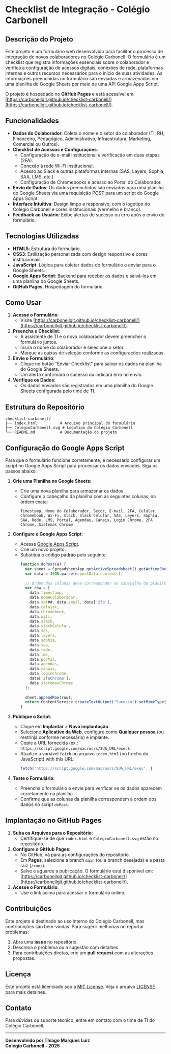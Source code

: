 # Checklist de Integração - Colégio Carbonell

## Descrição do Projeto

Este projeto é um formulário web desenvolvido para facilitar o processo de integração de novos colaboradores no Colégio Carbonell. O formulário é um checklist que registra informações essenciais sobre o colaborador e verifica a configuração de acessos digitais, conexões de rede, plataformas internas e outros recursos necessários para o início de suas atividades. As informações preenchidas no formulário são enviadas e armazenadas em uma planilha do Google Sheets por meio de uma API Google Apps Script.

O projeto é hospedado no **GitHub Pages** e está acessível em: [https://carbonellgit.github.io/checklist-carbonell/](https://carbonellgit.github.io/checklist-carbonell/).

## Funcionalidades

- **Dados do Colaborador**: Coleta o nome e o setor do colaborador (TI, RH, Financeiro, Pedagógico, Administrativo, Infraestrutura, Marketing, Comercial ou Outros).
- **Checklist de Acessos e Configurações**:
  - Configuração de e-mail institucional e verificação em duas etapas (2FA).
  - Conexão à rede Wi-Fi institucional.
  - Acesso ao Slack e outras plataformas internas (SAS, Layers, Sophia, SAA, LMS, etc.).
  - Configuração de Chromebooks e acesso ao Portal do Colaborador.
- **Envio de Dados**: Os dados preenchidos são enviados para uma planilha do Google Sheets via uma requisição POST para um script do Google Apps Script.
- **Interface Intuitiva**: Design limpo e responsivo, com o logotipo do Colégio Carbonell e cores institucionais (vermelho e branco).
- **Feedback ao Usuário**: Exibe alertas de sucesso ou erro após o envio do formulário.

## Tecnologias Utilizadas

- **HTML5**: Estrutura do formulário.
- **CSS3**: Estilização personalizada com design responsivo e cores institucionais.
- **JavaScript**: Lógica para coletar dados do formulário e enviar para o Google Sheets.
- **Google Apps Script**: Backend para receber os dados e salvá-los em uma planilha do Google Sheets.
- **GitHub Pages**: Hospedagem do formulário.

## Como Usar

1. **Acesse o Formulário**:
   - Visite [https://carbonellgit.github.io/checklist-carbonell/](https://carbonellgit.github.io/checklist-carbonell/).
2. **Preencha o Checklist**:
   - A assistente de TI e o novo colaborador devem preencher o formulário juntos.
   - Insira o nome do colaborador e selecione o setor.
   - Marque as caixas de seleção conforme as configurações realizadas.
3. **Envie o Formulário**:
   - Clique no botão "Enviar Checklist" para salvar os dados na planilha do Google Sheets.
   - Um alerta confirmará o sucesso ou indicará erro no envio.
4. **Verifique os Dados**:
   - Os dados enviados são registrados em uma planilha do Google Sheets configurada pelo time de TI.

## Estrutura do Repositório

```
checklist-carbonell/
├── index.html          # Arquivo principal do formulário
├── ColegioCarbonell.svg # Logotipo do Colégio Carbonell
└── README.md           # Documentação do projeto
```

## Configuração do Google Apps Script

Para que o formulário funcione corretamente, é necessário configurar um script no Google Apps Script para processar os dados enviados. Siga os passos abaixo:

1. **Crie uma Planilha no Google Sheets**:
   - Crie uma nova planilha para armazenar os dados.
   - Configure o cabeçalho da planilha com as seguintes colunas, na ordem exata:
     ```
     Timestamp, Nome do Colaborador, Setor, E-mail, 2FA, Celular, Chromebook, Wi-Fi, Slack, Slack Celular, SAS, Layers, Sophia, SAA, Rede, LMS, Portal, Agendas, Canais, Login Chrome, 2FA Chrome, Sistemas Chrome
     ```

2. **Configure o Google Apps Script**:
   - Acesse [Google Apps Script](https://script.google.com/).
   - Crie um novo projeto.
   - Substitua o código padrão pelo seguinte:
     ```javascript
     function doPost(e) {
       var sheet = SpreadsheetApp.getActiveSpreadsheet().getActiveSheet();
       var data = JSON.parse(e.postData.contents);
       
       // Ordem das colunas deve corresponder ao cabeçalho da planilha
       var row = [
         data.timestamp,
         data.nomeColaborador,
         data.set##, data.email, data['2fa'],
         data.celular,
         data.chromebook,
         data.wifi,
         data.slack,
         data.slackCelular,
         data.sas,
         data.layers,
         data.sophia,
         data.saa,
         data.rede,
         data.lms,
         data.portal,
         data.agendas,
         data.canais,
         data.loginChrome,
         data['2faChrome'],
         data.sistemasChrome
       ];
       
       sheet.appendRow(row);
       return ContentService.createTextOutput("Sucesso").setMimeType(ContentService.MimeType.TEXT);
     }
     ```
3. **Publique o Script**:
   - Clique em **Implantar** > **Nova implantação**.
   - Selecione **Aplicativo da Web**, configure como **Qualquer pessoa** (ou restrinja conforme necessário) e implante.
   - Copie a URL fornecida (ex.: `https://script.google.com/macros/s/SUA_URL/exec`).
   - Atualize a variável `fetch` no arquivo `index.html` (no trecho do JavaScript) with this URL:
     ```javascript
     fetch('https://script.google.com/macros/s/SUA_URL/exec', {
     ```

4. **Teste o Formulário**:
   - Preencha o formulário e envie para verificar se os dados aparecem corretamente na planilha.
   - Confirme que as colunas da planilha correspondem à ordem dos dados no script `doPost`.

## Implantação no GitHub Pages

1. **Suba os Arquivos para o Repositório**:
   - Certifique-se de que `index.html` e `ColegioCarbonell.svg` estão no repositório.
2. **Configure o GitHub Pages**:
   - No GitHub, vá para as configurações do repositório.
   - Em **Pages**, selecione a branch `main` (ou a branch desejada) e a pasta raiz (`/root`).
   - Salve e aguarde a publicação. O formulário está disponível em: [https://carbonellgit.github.io/checklist-carbonell/](https://carbonellgit.github.io/checklist-carbonell/).
3. **Acesse o Formulário**:
   - Use o link acima para acessar o formulário online.

## Contribuições

Este projeto é destinado ao uso interno do Colégio Carbonell, mas contribuições são bem-vindas. Para sugerir melhorias ou reportar problemas:

1. Abra uma **issue** no repositório.
2. Descreva o problema ou a sugestão com detalhes.
3. Para contribuições diretas, crie um **pull request** com as alterações propostas.

## Licença

Este projeto está licenciado sob a [MIT License](LICENSE). Veja o arquivo [LICENSE](LICENSE) para mais detalhes.

## Contato

Para dúvidas ou suporte técnico, entre em contato com o time de TI do Colégio Carbonell.

---

**Desenvolvido por Thiago Marques Luiz**  
**Colégio Carbonell - 2025**